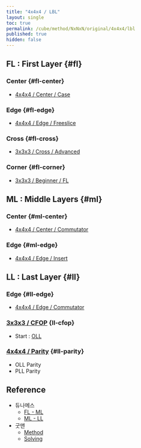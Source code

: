 ```yaml
---
title: "4x4x4 / LBL"
layout: single
toc: true
permalink: /cube/method/NxNxN/original/4x4x4/lbl
published: true
hidden: false
---
```


<head>
  <base target="_blank">
  <style>
    img {
      max-width: 250px;
    }
  </style>
</head>



## FL : First Layer {#fl}

### Center {#fl-center}

- [4x4x4 / Center / Case](/cube/method/NxNxN/original/4x4x4/center/case)

### Edge {#fl-edge}

- [4x4x4 / Edge / Freeslice](/cube/method/NxNxN/original/4x4x4/edge/freeslice)

### Cross {#fl-cross}

- [3x3x3 / Cross / Advanced](/cube/method/NxNxN/original/3x3x3/cross/advanced)

### Corner {#fl-corner}

- [3x3x3 / Beginner / FL](/cube/method/NxNxN/original/3x3x3/beginner/fl)


## ML : Middle Layers {#ml}

### Center {#ml-center}

- [4x4x4 / Center / Commutator](/cube/method/NxNxN/original/4x4x4/center/commutator)

### Edge {#ml-edge}

- [4x4x4 / Edge / Insert](/cube/method/NxNxN/original/4x4x4/edge/insert)




## LL : Last Layer {#ll}

### Edge {#ll-edge}

- [4x4x4 / Edge / Commutator](/cube/method/NxNxN/original/4x4x4/edge/commutator)

### [3x3x3 / CFOP](/cube/method/NxNxN/original/3x3x3/cfop) {ll-cfop}

- Start : [OLL](/cube/method/NxNxN/original/3x3x3/cfop#oll)

### [4x4x4 / Parity](/cube/method/NxNxN/original/4x4x4/parity) {#ll-parity}

- OLL Parity
- PLL Parity



## Reference

- 듀나메스
  - [FL - ML](https://youtu.be/_Hbf2TpsoUI)
  - [ML - LL](https://youtu.be/MtVIzF3Umyo)
- 굿맨
  - [Method](https://youtu.be/D_UYYz_OwOM)
  - [Solving](https://youtu.be/iRoivG7Te40)
